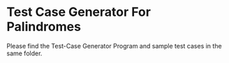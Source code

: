# Test Case Generator For Palindromes

Please find the Test-Case Generator Program and sample test cases in the same folder.
